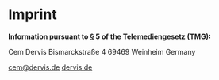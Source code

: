 # Imprint

**Information pursuant to § 5 of the Telemediengesetz (TMG):**

Cem Dervis
Bismarckstraße 4
69469 Weinheim
Germany

[cem@dervis.de](mailto:cem@dervis.de)
[dervis.de](https://dervis.de)
